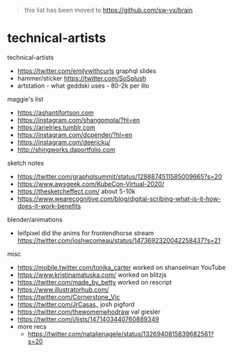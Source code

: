 > this list has been moved to https://github.com/sw-yx/brain

# technical-artists
technical-artists


- https://twitter.com/emilywithcurls graphql slides
- hammer/sticker https://twitter.com/SoSplush
- artstation - what geddski uses - 80-2k per illo

maggie's list

- https://ashantifortson.com
- https://instagram.com/shangomola/?hl=en
- https://arielries.tumblr.com
- https://instagram.com/dcpender/?hl=en
- https://instagram.com/deericku/
- http://shingworks.daportfolio.com


sketch notes

- https://twitter.com/graphqlsummit/status/1288874511585009665?s=20
- https://www.awsgeek.com/KubeCon-Virtual-2020/
- https://thesketcheffect.com/ about 5-10k
- https://www.wearecognitive.com/blog/digital-scribing-what-is-it-how-does-it-work-benefits


blender/animations

- leifpixel did the anims for frontendhorse stream https://twitter.com/joshwcomeau/status/1473692320042258437?s=21

misc

- https://mobile.twitter.com/tonika_carter worked on shanselman YouTube 
- https://www.kristinamatuska.com/ worked on blitzjs
- https://twitter.com/made_by_betty worked on rescript
- https://www.illustratorhub.com/
- https://twitter.com/Cornerstone_Vic
- https://twitter.com/JrCasas_ josh pigford
- https://twitter.com/thewomenwhodraw val giesler
- https://twitter.com/i/lists/1471403440760889349
- more recs 
  - https://twitter.com/natalienagele/status/1326940815839682561?s=20
